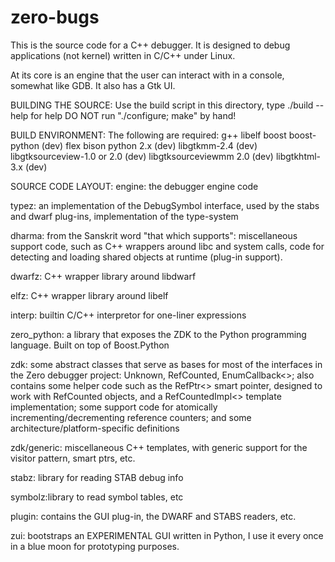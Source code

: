 # zero-bugs

This is the source code for a C++ debugger. It is designed to debug
applications (not kernel) written in C/C++ under Linux.

At its core is an engine that the user can interact with in a console,
somewhat like GDB. It also has a Gtk UI.

BUILDING THE SOURCE:
	Use the build script in this directory, type ./build --help for help
	DO NOT run "./configure; make" by hand!

BUILD ENVIRONMENT:
The following are required:
	g++
	libelf
	boost
	boost-python (dev)
	flex
	bison
	python 2.x (dev)
	libgtkmm-2.4 (dev)
	libgtksourceview-1.0 or 2.0 (dev)
	libgtksourceviewmm 2.0 (dev)
	libgtkhtml-3.x (dev)


SOURCE CODE LAYOUT:
engine: the debugger engine code

typez: an implementation of the DebugSymbol interface, used by the stabs and
        dwarf plug-ins, implementation of the type-system

dharma: from the Sanskrit word "that which supports": miscellaneous support
        code, such as C++ wrappers around libc and system calls, code for
        detecting and loading shared objects at runtime (plug-in support).

dwarfz: C++ wrapper library around libdwarf

elfz:   C++ wrapper library around libelf

interp: builtin C/C++ interpretor for one-liner expressions

zero_python: a library that exposes the ZDK to the Python programming language.
		Built on top of Boost.Python

zdk:    some abstract classes that serve as bases for most of the
        interfaces in the Zero debugger project: Unknown, RefCounted,
        EnumCallback<>;
        also contains some helper code such as the RefPtr<> smart pointer, 
        designed to work with RefCounted objects, and a RefCountedImpl<>
        template implementation;
        some support code for atomically incrementing/decrementing reference
        counters;
        and some architecture/platform-specific definitions 

zdk/generic: miscellaneous C++ templates, with generic support for the visitor
        pattern, smart ptrs, etc.

stabz:  library for reading STAB debug info

symbolz:library to read symbol tables, etc

plugin: contains the GUI plug-in, the DWARF and STABS readers, etc.

zui:	bootstraps an EXPERIMENTAL GUI written in Python, I use it every once in a blue moon
		for prototyping purposes.
